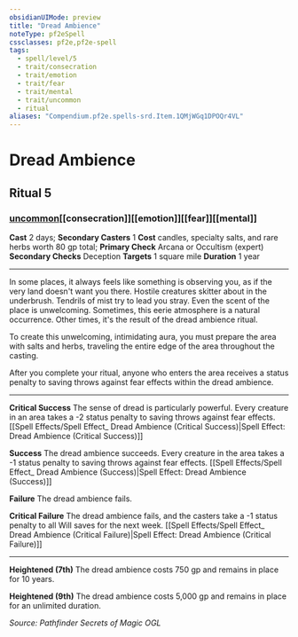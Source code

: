 ```yaml
---
obsidianUIMode: preview
title: "Dread Ambience"
noteType: pf2eSpell
cssclasses: pf2e,pf2e-spell
tags:
  - spell/level/5
  - trait/consecration
  - trait/emotion
  - trait/fear
  - trait/mental
  - trait/uncommon
  - ritual
aliases: "Compendium.pf2e.spells-srd.Item.1QMjWGq1DPOQr4VL" 
---
```

# Dread Ambience   
## Ritual 5
### [uncommon](uncommon "Uncommon Rarity Trait")[[consecration]][[emotion]][[fear]][[mental]]

**Cast** 2 days; **Secondary Casters** 1
**Cost** candles, specialty salts, and rare herbs worth 80 gp total;
**Primary Check** Arcana or Occultism (expert)
**Secondary Checks** Deception
**Targets** 1 square mile
**Duration** 1 year
* * * 
In some places, it always feels like something is observing you, as if the very land doesn't want you there. Hostile creatures skitter about in the underbrush. Tendrils of mist try to lead you stray. Even the scent of the place is unwelcoming. Sometimes, this eerie atmosphere is a natural occurrence. Other times, it's the result of the dread ambience ritual.

To create this unwelcoming, intimidating aura, you must prepare the area with salts and herbs, traveling the entire edge of the area throughout the casting.

After you complete your ritual, anyone who enters the area receives a status penalty to saving throws against fear effects within the dread ambience.

* * *

**Critical Success** The sense of dread is particularly powerful. Every creature in an area takes a -2 status penalty to saving throws against fear effects. [[Spell Effects/Spell Effect_ Dread Ambience (Critical Success)|Spell Effect: Dread Ambience (Critical Success)]]

**Success** The dread ambience succeeds. Every creature in the area takes a -1 status penalty to saving throws against fear effects. [[Spell Effects/Spell Effect_ Dread Ambience (Success)|Spell Effect: Dread Ambience (Success)]]

**Failure** The dread ambience fails.

**Critical Failure** The dread ambience fails, and the casters take a -1 status penalty to all Will saves for the next week. [[Spell Effects/Spell Effect_ Dread Ambience (Critical Failure)|Spell Effect: Dread Ambience (Critical Failure)]]

* * *

**Heightened (7th)** The dread ambience costs 750 gp and remains in place for 10 years.

**Heightened (9th)** The dread ambience costs 5,000 gp and remains in place for an unlimited duration.

*Source: Pathfinder Secrets of Magic*
*OGL*